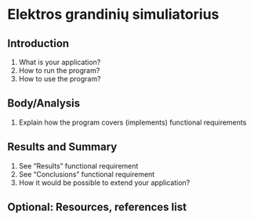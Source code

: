 # Elektros grandinių simuliatorius

## Introduction 

1. What is your application?
2. How to run the program? 
3. How to use the program?

## Body/Analysis

1. Explain how the program covers (implements) functional requirements 

## Results and Summary

1. See “Results” functional requirement 
2. See “Conclusions” functional requirement 
3. How it would be possible to extend your application? 

## Optional: Resources, references list
